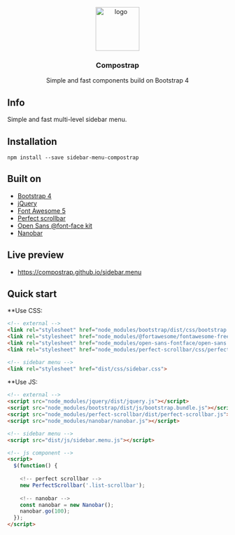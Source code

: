 <p align="center">
  <img src="https://avatars0.githubusercontent.com/u/50230834?s=400&u=3551f498f489486fb0ee563171d5fb2d43892a17&v=4" width="100" alt="logo">
</p>

<h3 align="center">Compostrap</h3>
<p align="center">Simple and fast components build on Bootstrap 4</p>

## Info
Simple and fast multi-level sidebar menu.

## Installation
```
npm install --save sidebar-menu-compostrap
```

## Built on

- [Bootstrap 4](https://getbootstrap.com)
- [jQuery](https://jquery.com)
- [Font Awesome 5](https://fontawesome.com)
- [Perfect scrollbar](https://github.com/mdbootstrap/perfect-scrollbar)
- [Open Sans @font-face kit](https://github.com/FontFaceKit/open-sans)
- [Nanobar](https://github.com/jacoborus/nanobar)

## Live preview

- https://compostrap.github.io/sidebar.menu

## Quick start

**Use CSS:

```html
<!-- external -->
<link rel="stylesheet" href="node_modules/bootstrap/dist/css/bootstrap.css">
<link rel="stylesheet" href="node_modules/@fortawesome/fontawesome-free/css/all.css">
<link rel="stylesheet" href="node_modules/open-sans-fontface/open-sans.css">
<link rel="stylesheet" href="node_modules/perfect-scrollbar/css/perfect-scrollbar.css">

<!-- sidebar menu -->
<link rel="stylesheet" href="dist/css/sidebar.css">
```

**Use JS:

```html
<!-- external -->
<script src="node_modules/jquery/dist/jquery.js"></script>
<script src="node_modules/bootstrap/dist/js/bootstrap.bundle.js"></script>
<script src="node_modules/perfect-scrollbar/dist/perfect-scrollbar.js"></script>
<script src="node_modules/nanobar/nanobar.js"></script>

<!-- sidebar menu -->
<script src="dist/js/sidebar.menu.js"></script>

<!-- js component -->
<script>
  $(function() {
  
    <!-- perfect scrollbar -->
    new PerfectScrollbar('.list-scrollbar');
  
    <!-- nanobar -->
    const nanobar = new Nanobar();
    nanobar.go(100);
  });
</script>
```
